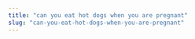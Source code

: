 ```yaml
---
title: "can you eat hot dogs when you are pregnant"
slug: "can-you-eat-hot-dogs-when-you-are-pregnant"
---
```


